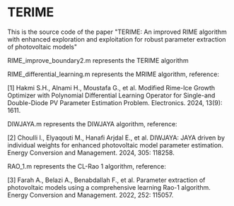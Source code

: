 # TERIME
This is the source code of the paper "TERIME: An improved RIME algorithm with enhanced exploration and exploitation for robust parameter extraction of photovoltaic models"

RIME_improve_boundary2.m represents the TERIME algorithm

RIME_differential_learning.m  represents the MRIME algorithm, reference:

[1] Hakmi S.H., Alnami H., Moustafa G., et al. Modified Rime-Ice Growth Optimizer with Polynomial Differential Learning Operator for Single-and Double-Diode PV Parameter Estimation Problem. Electronics. 2024, 13(9): 1611.

DIWJAYA.m represents the DIWJAYA algorithm, reference:

[2] Choulli I., Elyaqouti M., Hanafi Arjdal E., et al. DIWJAYA: JAYA driven by individual weights for enhanced photovoltaic model parameter estimation. Energy Conversion and Management. 2024, 305: 118258.

RAO_1.m represents the CL-Rao 1 algorithm, reference:

[3] Farah A., Belazi A., Benabdallah F., et al. Parameter extraction of photovoltaic models using a comprehensive learning Rao-1 algorithm. Energy Conversion and Management. 2022, 252: 115057.
